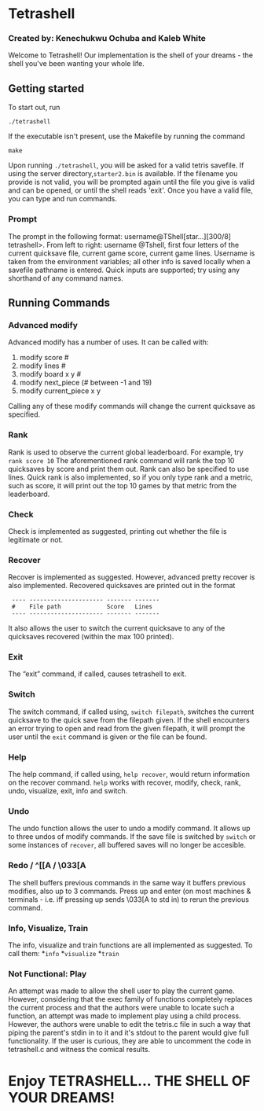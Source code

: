 # Tetrashell
### Created by: Kenechukwu Ochuba and Kaleb White

Welcome to Tetrashell! Our implementation is the shell of your dreams - the shell you've been wanting your whole life. 

## Getting started
To start out, run

```
./tetrashell
```

If the executable isn't present, use the Makefile by running the command 

```
make
```

Upon running `./tetrashell`, you will be asked for a valid tetris savefile. If using the server directory,`starter2.bin` is available.
If the filename you provide is not valid, you will be prompted again until the file you give is valid and can be opened, or until the shell reads 'exit'.
Once you have a valid file, you can type and run commands.

### Prompt
The prompt in the following format: username@TShell\[star...\]\[300/8\] tetrashell>.
From left to right: username @Tshell, first four letters of the current quicksave file, current game score, current game lines.
Username is taken from the environment variables; all other info is saved locally when a savefile pathname is entered.
Quick inputs are supported; try using any shorthand of any command names.

## Running Commands
### Advanced modify
Advanced modify has a number of uses. It can be called with:

1. modify score #
2. modify lines #
3. modify board x y #
4. modify next\_piece (# between -1 and 19)
5. modify current\_piece x y

Calling any of these modify commands will change the current quicksave as specified.

### Rank
Rank is used to observe the current global leaderboard. For example, try `rank score 10`
The aforementioned rank command will rank the top 10 quicksaves by score and print them out. Rank can also be specified to use lines.
Quick rank is also implemented, so if you only type rank and a metric, such as score, it will print out the top 10 games by that metric from the leaderboard. 

### Check
Check is implemented as suggested, printing out whether the file is legitimate or not.

### Recover
Recover is implemented as suggested. 
However, advanced pretty recover is also implemented. Recovered quicksaves are printed out in the format
```
 ---- --------------------- ------- -------
 #    File path             Score   Lines
 ---- --------------------- ------- -------
```
It also allows the user to switch the current quicksave to any of the quicksaves recovered (within the max 100 printed).

### Exit
The “exit” command, if called, causes tetrashell to exit. 

### Switch
The switch command, if called using, `switch filepath`, switches the current quicksave to the quick save from the filepath given. 
If the shell encounters an error trying to open and read from the given filepath, it will prompt the user until the `exit` command is given
or the file can be found.

### Help
The help command, if called using, `help recover`, would return information on the recover command.
`help` works with recover, modify, check, rank, undo, visualize, exit, info and switch.

### Undo
The undo function allows the user to undo a modify command. It allows up to three undos of modify commands.
If the save file is switched by `switch` or some instances of `recover`, all buffered saves will no longer be accesible.

### Redo / ^[[A / \033[A
The shell buffers previous commands in the same way it buffers previous modifies, also up to 3 commands.
Press up and enter (on most machines & terminals - i.e. iff pressing up sends \033[A to std in) to rerun the previous command.

### Info, Visualize, Train
The info, visualize and train functions are all implemented as suggested. To call them:
*`info`
*`visualize`
*`train`


### Not Functional: Play
An attempt was made to allow the shell user to play the current game. However, considering that the exec family of functions
completely replaces the current process and that the authors were unable to locate such a function, an attempt was made to 
implement play using a child process. However, the authors were unable to edit the tetris.c file in such a way that piping the parent's
stdin in to it and it's stdout to the parent would give full functionality. If the user is curious, they are able to uncomment the 
code in tetrashell.c and witness the comical results.

# Enjoy TETRASHELL... THE SHELL OF YOUR DREAMS!


